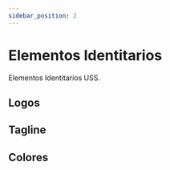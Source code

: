 ```yaml
---
sidebar_position: 2
---
```


# Elementos Identitarios

Elementos Identitarios USS.

## Logos

## Tagline

## Colores
